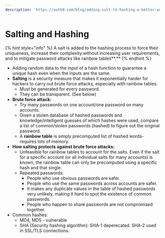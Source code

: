 ```yaml
---
description: 'https://auth0.com/blog/adding-salt-to-hashing-a-better-way-to-store-passwords/'
---
```


# Salting and Hashing

{% hint style="info" %}
A salt is added to the hashing process to force their uniqueness, increase their complexity without increasing user requirements, and to mitigate password attacks like rainbow tables**.** 
{% endhint %}

* Adding random data to the input of a hash function to guarantee a unique hash even when the inputs are the same.
* **Salting** is a security measure that makes it exponentially harder for hackers to carry out brute force attacks, especially with rainbow tables. 
  * Must be generated for every password. 
  * They can be transparent. \(See below\)
* **Brute force attack:** 
  * Try many passwords on one account/one password on many accounts. 
  * Given a stolen database of hashed passwords and knowledge/intelligent guesses of which hashes were used, compare a list of common/stolen passwords \(hashed\) to figure out the original password. 
  * A **rainbow table** is simply precomputed list of hashed words- requires lots of memory. 
* **How salting protects against brute force attacks:** 
  * Unfeasible for rainbow tables to account for the salts. Even if the salt for a specific account \(or all individual salts for many accounts\) is known, the rainbow table can only be precomputed using a specific hash and that single. 
  * Repeated passwords: 
    * People who use obvious passwords are safer. 
    * People who use the same passwords across accounts are safer. 
    * It makes any duplicate values in the table of hashed passwords very unlikely, making it hard to spot the existence of common passwords. 
    * People who happen to share passwords are not compromised together. 
* Common hashes: 
  * MD4, MD5 - vulnerable 
  * SHA \(Security hashing algorithm\): SHA-1 deperecated. SHA-2 used in SSL/TLS connections. 

